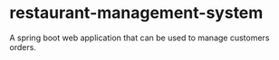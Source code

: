# restaurant-management-system
A spring boot web application that can be used to manage customers orders. 
